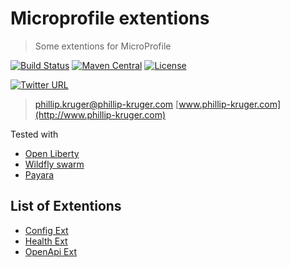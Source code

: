 # Microprofile extentions

> Some extentions for MicroProfile

[![Build Status](https://travis-ci.org/phillip-kruger/microprofile-extentions.svg?branch=master)](https://travis-ci.org/phillip-kruger/microprofile-extentions)
[![Maven Central](https://maven-badges.herokuapp.com/maven-central/com.github.phillip-kruger/microprofile-extentions/badge.svg)](https://maven-badges.herokuapp.com/maven-central/com.github.phillip-kruger/microprofile-extentions)
[![License](https://img.shields.io/badge/license-Apache%202-blue.svg)](https://raw.githubusercontent.com/phillip-kruger/microprofile-extentions/master/LICENSE)

[![Twitter URL](https://img.shields.io/twitter/follow/espadrine.svg?style=social&label=Follow)](https://twitter.com/phillipkruger)

> phillip.kruger@phillip-kruger.com
> [www.phillip-kruger.com](http://www.phillip-kruger.com)

Tested with 

* [Open Liberty](https://openliberty.io/)
* [Wildfly swarm](http://wildfly-swarm.io/)
* [Payara](https://www.payara.fish/)


## List of Extentions

* [Config Ext](https://github.com/phillip-kruger/microprofile-extentions/tree/master/config-ext)
* [Health Ext](https://github.com/phillip-kruger/microprofile-extentions/tree/master/health-ext)
* [OpenApi Ext](https://github.com/phillip-kruger/microprofile-extentions/tree/master/openapi-ext)